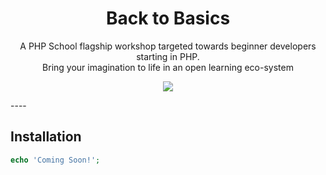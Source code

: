 <h1 align="center">Back to Basics</h1>

<p align="center">
A PHP School flagship workshop targeted towards beginner developers starting in PHP. </br> Bring your imagination to life in an open learning eco-system
</p>

<p align="center">
<a href="https://phpschool-team.slack.com/messages">
    <img src="https://phpschool.herokuapp.com/badge.svg">
</a>
</p>
----

## Installation

```php
echo 'Coming Soon!';
```